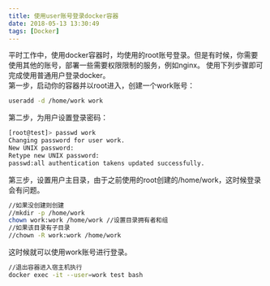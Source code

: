```yaml
---
title: 使用user账号登录docker容器
date: 2018-05-13 13:30:49
tags: [Docker]
---
```

平时工作中，使用docker容器时，均使用的root账号登录。但是有时候，你需要使用其他的账号，部署一些需要权限限制的服务，例如nginx。<!-- more -->
使用下列步骤即可完成使用普通用户登录docker。  
第一步，启动你的容器并以root进入，创建一个work账号：  
``` sh
useradd -d /home/work work
```
第二步，为用户设置登录密码：  
``` sh
[root@test]> passwd work
Changing password for user work.
New UNIX password:
Retype new UNIX password:
passwd:all authentication takens updated successfully.
```
第三步，设置用户主目录，由于之前使用的root创建的/home/work，这时候登录会有问题。
``` sh
//如果没创建则创建
//mkdir -p /home/work
chown work:work /home/work //设置目录拥有者和组
//如果该目录有子目录
//chown -R work:work /home/work
```
这时候就可以使用work账号进行登录。  
``` sh
//退出容器进入宿主机执行
docker exec -it --user=work test bash
```


